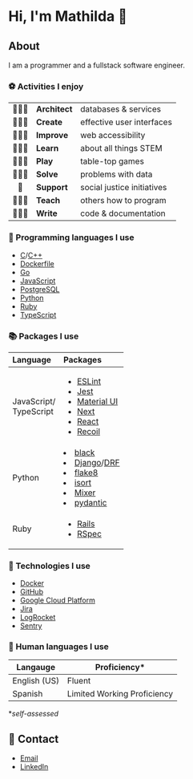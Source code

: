 # Hi, I'm Mathilda 👾

## About

I am a programmer and a fullstack software engineer.

### ⚽ Activities I enjoy

||||
|:-:|:-|:-|
|👷🏻‍♀️| **Architect** | databases & services             |
|👩🏻‍🎨| **Create**    | effective user interfaces        |
|👩🏻‍🔧| **Improve**   | web accessibility                |
|👩🏻‍🎓| **Learn**     | about all things STEM            |
|🧙🏻‍♀️| **Play**      | table-top games                  |
|👩🏻‍🔬| **Solve**     | problems with data               |
|🌱| **Support**   | social justice initiatives       |
|👩🏻‍🏫| **Teach**     | others how to program            |
|👩🏻‍💻| **Write**     | code & documentation             |

### 💽 Programming languages I use

- [C](https://en.cppreference.com/w/c/language/)/[C++](https://en.cppreference.com/w/cpp/language/)
- [Dockerfile](https://docs.docker.com/engine/reference/builder/)
- [Go](https://go.dev/doc/)
- [JavaScript](https://developer.mozilla.org/docs/Web/JavaScript/)
- [PostgreSQL](https://www.postgresql.org/docs/)
- [Python](https://docs.python.org/)
- [Ruby](https://ruby-doc.org/)
- [TypeScript](https://www.typescriptlang.org/docs/)

### 📚 Packages I use

| Language | Packages |
|:-|:-|
| JavaScript/<br />TypeScript  | <ul><li>[ESLint](https://eslint.org/docs/user-guide/getting-started)</li><li>[Jest](https://jestjs.io/docs/getting-started/)</li><li>[Material UI](https://mui.com/)</li><li>[Next](https://nextjs.org/docs/getting-started/)</li><li>[React](https://reactjs.org/docs/getting-started.html)</li><li>[Recoil](https://recoiljs.org/)</ul> |
| Python | </ul><li>[black](https://black.readthedocs.io/)</li><li>[Django](https://docs.djangoproject.com/)/[DRF](https://www.django-rest-framework.org/)</li><li>[flake8](https://flake8.pycqa.org/)</li><li>[isort](https://pycqa.github.io/isort/)</li><li>[Mixer](https://mixer.readthedocs.io/)</li><li>[pydantic](https://pydantic-docs.helpmanual.io/)</li> |
| Ruby   | <ul><li>[Rails](https://guides.rubyonrails.org/)</li><li>[RSpec](https://rspec.info/documentation)</li></ul> |

### 🧰 Technologies I use

- [Docker](https://docs.docker.com/)
- [GitHub](https://docs.github.com/)
- [Google Cloud Platform](https://cloud.google.com/docs/)
- [Jira](https://confluence.atlassian.com/jira/)
- [LogRocket](https://docs.logrocket.com/docs/)
- [Sentry](https://docs.sentry.io/)

### 💬 Human languages I use

| Langauge| Proficiency* |
|-|-|
| English (US) | Fluent |
| Spanish      | Limited Working Proficiency |

**self-assessed*

## 🔮 Contact

- [Email](me@mathilda.dev)
- [LinkedIn](https://www.linkedin.com/in/mtilda/)
